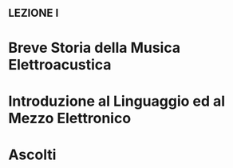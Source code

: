 ## LEZIONE I
# Breve Storia della Musica Elettroacustica
# Introduzione al Linguaggio ed al Mezzo Elettronico

# Ascolti
